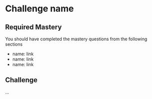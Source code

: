 # Challenge name

## Required Mastery

You should have completed the mastery questions from the following sections

* name: link
* name: link
* name: link

## Challenge

...
